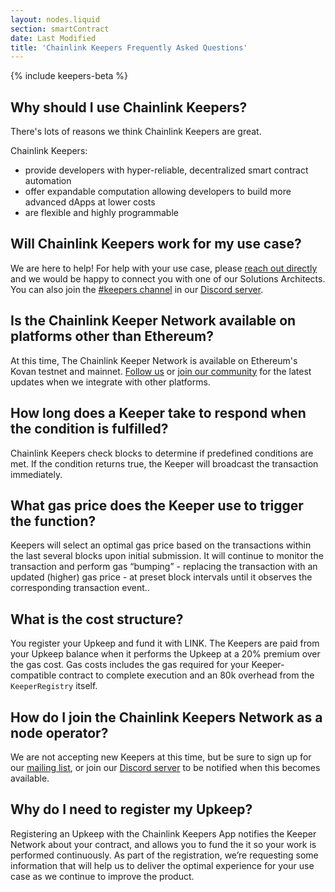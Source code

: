 ```yaml
---
layout: nodes.liquid
section: smartContract
date: Last Modified
title: 'Chainlink Keepers Frequently Asked Questions'
---
```


{% include keepers-beta %}

## Why should I use Chainlink Keepers?

There's lots of reasons we think Chainlink Keepers are great.

Chainlink Keepers:

- provide developers with hyper-reliable, decentralized smart contract automation
- offer expandable computation allowing developers to build more advanced dApps at lower costs
- are flexible and highly programmable

## Will Chainlink Keepers work for my use case?

We are here to help! For help with your use case, please [reach out directly](mailto:keeper@chain.link) and we would be happy to connect you with one of our Solutions Architects. You can also join the [#keepers channel](https://discord.com/channels/592041321326182401/821350860302581771) in our [Discord server](https://discord.gg/qj9qarT).

## Is the Chainlink Keeper Network available on platforms other than Ethereum?

At this time, The Chainlink Keeper Network is available on Ethereum's Kovan testnet and mainnet. [Follow us](https://twitter.com/chainlink) or [join our community](https://discord.com/channels/592041321326182401/821350860302581771) for the latest updates when we integrate with other platforms.

## How long does a Keeper take to respond when the condition is fulfilled?

Chainlink Keepers check blocks to determine if predefined conditions are met. If the condition returns true, the Keeper will broadcast the transaction immediately.

## What gas price does the Keeper use to trigger the function?

Keepers will select an optimal gas price based on the transactions within the last several blocks upon initial submission. It will continue to monitor the transaction and perform gas “bumping” - replacing the transaction with an updated (higher) gas price - at preset block intervals until it observes the corresponding transaction event..

## What is the cost structure?

You register your Upkeep and fund it with LINK. The Keepers are paid from your Upkeep balance when it performs the Upkeep at a 20% premium over the gas cost. Gas costs includes the gas required for your Keeper-compatible contract to complete execution and an 80k overhead from the `KeeperRegistry` itself.

## How do I join the Chainlink Keepers Network as a node operator?

We are not accepting new Keepers at this time, but be sure to sign up for our [mailing list](/docs/developer-communications/), or join our [Discord server](https://discord.gg/qj9qarT) to be notified when this becomes available.

## Why do I need to register my Upkeep?

Registering an Upkeep with the Chainlink Keepers App notifies the Keeper Network about your contract, and allows you to fund the it so your work is performed continuously. As part of the registration, we’re requesting some information that will help us to deliver the optimal experience for your use case as we continue to improve the product.
